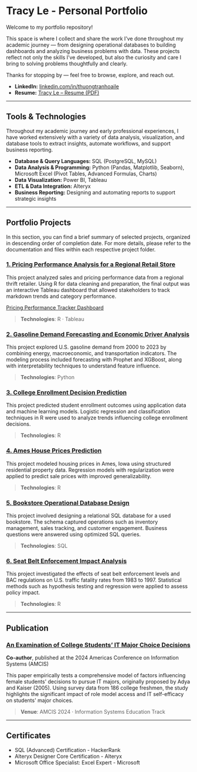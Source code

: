 # Tracy Le - Personal Portfolio

Welcome to my portfolio repository!

This space is where I collect and share the work I’ve done throughout my academic journey — from designing operational databases to building dashboards and analyzing business problems with data. These projects reflect not only the skills I’ve developed, but also the curiosity and care I bring to solving problems thoughtfully and clearly.

Thanks for stopping by — feel free to browse, explore, and reach out.

- **LinkedIn:** [linkedin.com/in/thuongtranhoaile](https://www.linkedin.com/in/thuongtranhoaile/)  
- **Resume:** [Tracy Le – Resume (PDF)](./Tracy%20Le%20-%20Resume.pdf)


---


## Tools & Technologies
Throughout my academic journey and early professional experiences, I have worked extensively with a variety of data analysis, visualization, and database tools to extract insights, automate workflows, and support business reporting.

- **Database & Query Languages:** SQL (PostgreSQL, MySQL)  
- **Data Analysis & Programming:** Python (Pandas, Matplotlib, Seaborn), Microsoft Excel (Pivot Tables, Advanced Formulas, Charts)  
- **Data Visualization:** Power BI, Tableau  
- **ETL & Data Integration:** Alteryx
- **Business Reporting:** Designing and automating reports to support strategic insights

---

## Portfolio Projects

In this section, you can find a brief summary of selected projects, organized in descending order of completion date. For more details, please refer to the documentation and files within each respective project folder.

### [1. Pricing Performance Analysis for a Regional Retail Store](./pricing-performance-analysis)  
This project analyzed sales and pricing performance data from a regional thrift retailer. Using R for data cleaning and preparation, the final output was an interactive Tableau dashboard that allowed stakeholders to track markdown trends and category performance. 

[Pricing Performance Tracker Dashboard](https://public.tableau.com/app/profile/thuong.le1526/viz/PricingPerformanceTracker/Dashboard)
> **Technologies**: R · Tableau

### [2. Gasoline Demand Forecasting and Economic Driver Analysis](./gasoline-demand-forecasting)  
This project explored U.S. gasoline demand from 2000 to 2023 by combining energy, macroeconomic, and transportation indicators. The modeling process included forecasting with Prophet and XGBoost, along with interpretability techniques to understand feature influence.  
> **Technologies**: Python

### [3. College Enrollment Decision Prediction](./college-enrollment-decision-prediction)  
This project predicted student enrollment outcomes using application data and machine learning models. Logistic regression and classification techniques in R were used to analyze trends influencing college enrollment decisions.  
> **Technologies**: R

### [4. Ames House Prices Prediction](./ames-house-prices-prediction)  
This project modeled housing prices in Ames, Iowa using structured residential property data. Regression models with regularization were applied to predict sale prices with improved generalizability.  
> **Technologies**: R

### [5. Bookstore Operational Database Design](./bookstore-operational-database-design)  
This project involved designing a relational SQL database for a used bookstore. The schema captured operations such as inventory management, sales tracking, and customer engagement. Business questions were answered using optimized SQL queries.  
> **Technologies**: SQL

### [6. Seat Belt Enforcement Impact Analysis](./seatbelt-enforcement-impact-analysis) 
This project investigated the effects of seat belt enforcement levels and BAC regulations on U.S. traffic fatality rates from 1983 to 1997. Statistical methods such as hypothesis testing and regression were applied to assess policy impact.  
> **Technologies**: R

---

## Publication

### [An Examination of College Students’ IT Major Choice Decisions ](https://aisel.aisnet.org/amcis2024/is_education/is_education/14/)
**Co-author**, published at the 2024 Americas Conference on Information Systems (AMCIS)

This paper empirically tests a comprehensive model of factors influencing female students' decisions to pursue IT majors, originally proposed by Adya and Kaiser (2005). Using survey data from 186 college freshmen, the study highlights the significant impact of role model access and IT self-efficacy on students' major choices. 

> **Venue**: AMCIS 2024 · Information Systems Education Track

---

## Certificates
- SQL (Advanced) Certification - HackerRank
- Alteryx Designer Core Certification - Alteryx
- Microsoft Office Specialist: Excel Expert - Microsoft


